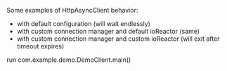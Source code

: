 Some examples of HttpAsyncClient behavior:
- with default configuration (will wait endlessly)
- with custom connection manager and default ioReactor (same)
- with custom connection manager and custom ioReactor (will exit after timeout expires)

run com.example.demo.DemoClient.main()
